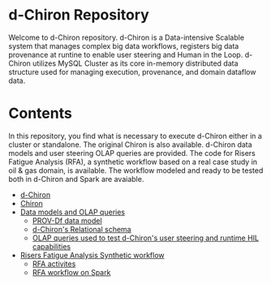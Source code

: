 # d-Chiron Repository
Welcome to d-Chiron repository. d-Chiron is a Data-intensive Scalable system that manages complex big data workflows, registers big data provenance at runtine to enable user steering and Human in the Loop. d-Chiron utilizes MySQL Cluster as its core in-memory distributed data structure used for managing execution, provenance, and domain dataflow data.

# Contents

In this repository, you find what is necessary to execute d-Chiron either in a cluster or standalone. The original Chiron is also available. d-Chiron data models and user steering OLAP queries are provided. The code for Risers Fatigue Analysis (RFA), a synthetic workflow based on a real case study in oil & gas domain, is available. The workflow modeled and ready to be tested both in d-Chiron and Spark are avaiable. 

- [d-Chiron](d-chiron-project) 
- [Chiron](chiron-project)
- [Data models and OLAP queries](datamodels-and-queries/) 
    - [PROV-Df data model](datamodels-and-queries/PROV-Df.png)
    - [d-Chiron's Relational schema](datamodels-and-queries/relational-database-schema-dChiron-RFA.png) 
    - [OLAP queries used to test d-Chiron's user steering and runtime HIL capabilities](datamodels_and_queries/OLAP-queries.sql)
- [Risers Fatigue Analysis Synthetic workflow](rfa-synthetic)
    - [RFA activites](rfa-synthetic/rfa-implementation)
    - [RFA workflow on Spark](rfa-synthetic/rfa-spark)
    


